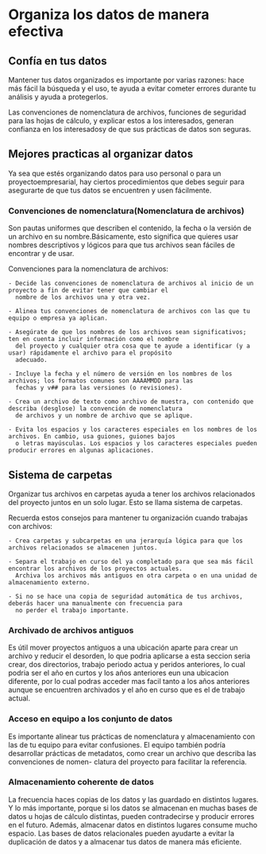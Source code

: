 # Organiza los datos de manera efectiva

## Confía en tus datos

Mantener tus datos organizados es importante por varias razones: hace más fácil la búsqueda y el uso, te ayuda a evitar
cometer errores durante tu análisis y ayuda a protegerlos.

Las convenciones de nomenclatura de archivos, funciones de seguridad para las hojas de cálculo, y explicar estos a los
interesados, generan  confianza en los interesadosy  de que sus prácticas de datos son seguras.

## Mejores practicas al organizar datos

Ya sea que estés organizando datos para uso personal o para un proyectoempresarial, hay ciertos procedimientos que debes
seguir para asegurarte de que tus datos se encuentren y usen fácilmente.

### Convenciones de nomenclatura(Nomenclatura de archivos)

Son pautas uniformes que describen el contenido, la fecha o la versión de un archivo en su nombre.Básicamente, esto
significa que quieres usar nombres descriptivos y lógicos para que tus archivos sean fáciles de encontrar y de usar.

Convenciones para la nomenclatura de archivos:

    - Decide las convenciones de nomenclatura de archivos al inicio de un proyecto a fin de evitar tener que cambiar el
      nombre de los archivos una y otra vez.

    - Alinea tus convenciones de nomenclatura de archivos con las que tu equipo o empresa ya aplican.

    - Asegúrate de que los nombres de los archivos sean significativos; ten en cuenta incluir información como el nombre
      del proyecto y cualquier otra cosa que te ayude a identificar (y a usar) rápidamente el archivo para el propósito
      adecuado.

    - Incluye la fecha y el número de versión en los nombres de los archivos; los formatos comunes son AAAAMMDD para las
      fechas y v## para las versiones (o revisiones).

    - Crea un archivo de texto como archivo de muestra, con contenido que describa (desglose) la convención de nomenclatura
      de archivos y un nombre de archivo que se aplique.

    - Evita los espacios y los caracteres especiales en los nombres de los archivos. En cambio, usa guiones, guiones bajos
      o letras mayúsculas. Los espacios y los caracteres especiales pueden producir errores en algunas aplicaciones.

## Sistema de carpetas

Organizar tus archivos en carpetas ayuda a tener los archivos relacionados del proyecto juntos en un solo lugar. Esto se
llama sistema de carpetas.

Recuerda estos consejos para mantener tu organización cuando trabajas con archivos:

    - Crea carpetas y subcarpetas en una jerarquía lógica para que los archivos relacionados se almacenen juntos.

    - Separa el trabajo en curso del ya completado para que sea más fácil encontrar los archivos de los proyectos actuales.
      Archiva los archivos más antiguos en otra carpeta o en una unidad de almacenamiento externo.

    - Si no se hace una copia de seguridad automática de tus archivos, deberás hacer una manualmente con frecuencia para
      no perder el trabajo importante.

### Archivado de archivos antiguos

Es útil mover proyectos antiguos a una ubicación aparte para crear un archivo y reducir el desorden, lo que podria
aplicarse a esta seccion seria crear, dos directorios, trabajo periodo actua y peridos anteriores, lo cual podria ser
el año en curtos y los años anteriores eun una ubicacion diferente, por lo cual podras acceder mas facil tanto a los
años anteriores aunque se encuentren archivados y el año en curso que es el de trabajo actual.

### Acceso en equipo a los conjunto de datos

Es importante alinear tus prácticas de nomenclatura y almacenamiento con las de tu equipo para evitar confusiones. El
equipo también podría desarrollar prácticas de metadatos, como crear un archivo que describa las convenciones de nomen-
clatura del proyecto para facilitar la referencia.

### Almacenamiento coherente de datos

La frecuencia haces copias de los datos y las guardado en distintos lugares. Y lo más importante, porque si los datos se
almacenan en muchas bases de datos u hojas de cálculo distintas, pueden contradecirse y producir errores en el futuro. Además,
almacenar datos en distintos lugares consume mucho espacio. Las bases de datos relacionales pueden ayudarte a evitar la
duplicación de datos y a almacenar tus datos de manera más eficiente.
